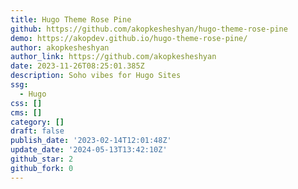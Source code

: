 ```yaml
---
title: Hugo Theme Rose Pine
github: https://github.com/akopkesheshyan/hugo-theme-rose-pine
demo: https://akopdev.github.io/hugo-theme-rose-pine/
author: akopkesheshyan
author_link: https://github.com/akopkesheshyan
date: 2023-11-26T08:25:01.385Z
description: Soho vibes for Hugo Sites
ssg:
  - Hugo
css: []
cms: []
category: []
draft: false
publish_date: '2023-02-14T12:01:48Z'
update_date: '2024-05-13T13:42:10Z'
github_star: 2
github_fork: 0
---
```

